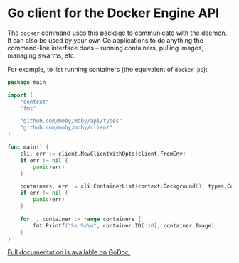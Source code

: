 # Go client for the Docker Engine API

The `docker` command uses this package to communicate with the daemon. It can also be used by your own Go applications to do anything the command-line interface does – running containers, pulling images, managing swarms, etc.

For example, to list running containers (the equivalent of `docker ps`):

```go
package main

import (
	"context"
	"fmt"

	"github.com/moby/moby/api/types"
	"github.com/moby/moby/client"
)

func main() {
	cli, err := client.NewClientWithOpts(client.FromEnv)
	if err != nil {
		panic(err)
	}

	containers, err := cli.ContainerList(context.Background(), types.ContainerListOptions{})
	if err != nil {
		panic(err)
	}

	for _, container := range containers {
		fmt.Printf("%s %s\n", container.ID[:10], container.Image)
	}
}
```

[Full documentation is available on GoDoc.](https://godoc.org/github.com/moby/moby/client)
